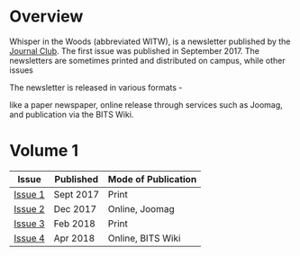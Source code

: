 <!-- TITLE: Whispers In The Woods -->
<!-- SUBTITLE: Whispers in the Woods is a bi-semesterly newsletter published by Journal Club. -->

# Overview
Whisper in the Woods (abbreviated WITW), is a newsletter published by the [Journal Club](/orgs/journal-club). The first issue was published in September 2017. The newsletters are sometimes printed and distributed on campus, while other issues

The newsletter is released in various formats -


like a paper newspaper, online release through services such as Joomag, and publication via the BITS Wiki.  
# Volume 1
<center>

| Issue | Published | Mode of Publication |
| --- | --- | --- |
| [Issue 1](/news/witw/1-1) | Sept 2017 | Print |
| [Issue 2](/news/witw/1-2) | Dec 2017 | Online, Joomag |
| [Issue 3](/news/witw/1-3) | Feb 2018 | Print |
| [Issue 4](/news/witw/1-4) | Apr 2018 | Online, BITS Wiki |

</center>